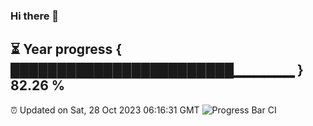 ### Hi there 👋
⏳ Year progress { ████████████████████████▁▁▁▁▁▁ } 82.26 %
---
⏰ Updated on Sat, 28 Oct 2023 06:16:31 GMT
![Progress Bar CI](https://github.com/liununu/liununu/workflows/Progress%20Bar%20CI/badge.svg)
